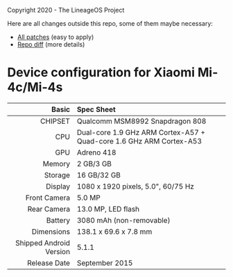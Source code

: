 Copyright 2020 - The LineageOS Project

Here are all changes outside this repo, some of them maybe necessary:
* [All patches](https://github.com/WJXXBSH/android_device_xiaomi_libra/tree/lineage-17.1/patch) (easy to apply)
* [Repo diff](https://github.com/WJXXBSH/useful_android_scripts/blob/master/repo/repo_17.diff) (more details)

Device configuration for Xiaomi Mi-4c/Mi-4s
===

Basic | Spec Sheet
---:|:---
CHIPSET | Qualcomm MSM8992 Snapdragon 808
CPU | Dual-core 1.9 GHz ARM Cortex-A57 + Quad-core 1.6 GHz ARM Cortex-A53
GPU | Adreno 418
Memory | 2 GB/3 GB
Storage | 16 GB/32 GB
Display | 1080 x 1920 pixels, 5.0", 60/75 Hz
Front Camera | 5.0 MP
Rear Camera | 13.0 MP, LED flash
Battery | 3080 mAh (non-removable)
Dimensions | 138.1 x 69.6 x 7.8 mm
Shipped Android Version | 5.1.1
Release Date | September 2015
